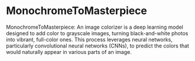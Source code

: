 # MonochromeToMasterpiece
MonochromeToMasterpiece: An image colorizer is a deep learning model designed to add color to grayscale images, turning black-and-white photos into vibrant, full-color ones. This process leverages neural networks, particularly convolutional neural networks (CNNs), to predict the colors that would naturally appear in various parts of an image.
